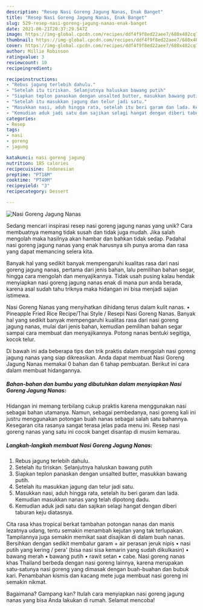 ```yaml
---
description: "Resep Nasi Goreng Jagung Nanas, Enak Banget"
title: "Resep Nasi Goreng Jagung Nanas, Enak Banget"
slug: 529-resep-nasi-goreng-jagung-nanas-enak-banget
date: 2021-06-21T20:37:29.547Z
image: https://img-global.cpcdn.com/recipes/ddf4f9f8ed22aee7/680x482cq70/nasi-goreng-jagung-nanas-foto-resep-utama.jpg
thumbnail: https://img-global.cpcdn.com/recipes/ddf4f9f8ed22aee7/680x482cq70/nasi-goreng-jagung-nanas-foto-resep-utama.jpg
cover: https://img-global.cpcdn.com/recipes/ddf4f9f8ed22aee7/680x482cq70/nasi-goreng-jagung-nanas-foto-resep-utama.jpg
author: Millie Robinson
ratingvalue: 3
reviewcount: 10
recipeingredient:

recipeinstructions:
- "Rebus jagung terlebih dahulu."
- "Setelah itu tiriskan. Selanjutnya haluskan bawang putih"
- "Siapkan teplon panaskan dengan unsalted butter, masukkan bawang putih."
- "Setelah itu masukkan jagung dan telur jadi satu."
- "Masukkan nasi, aduh hingga rata, setelah itu beri garam dan lada. Kemudian masukkan nanas yang telah dipotong dadu."
- "Kemudian aduk jadi satu dan sajikan selagi hangat dengan diberi taburan keju diatasnya."
categories:
- Resep
tags:
- nasi
- goreng
- jagung

katakunci: nasi goreng jagung 
nutrition: 185 calories
recipecuisine: Indonesian
preptime: "PT18M"
cooktime: "PT40M"
recipeyield: "3"
recipecategory: Dessert

---
```



![Nasi Goreng Jagung Nanas](https://img-global.cpcdn.com/recipes/ddf4f9f8ed22aee7/680x482cq70/nasi-goreng-jagung-nanas-foto-resep-utama.jpg)

Sedang mencari inspirasi resep nasi goreng jagung nanas yang unik? Cara membuatnya memang tidak susah dan tidak juga mudah. Jika salah mengolah maka hasilnya akan hambar dan bahkan tidak sedap. Padahal nasi goreng jagung nanas yang enak harusnya sih punya aroma dan rasa yang dapat memancing selera kita.

Banyak hal yang sedikit banyak mempengaruhi kualitas rasa dari nasi goreng jagung nanas, pertama dari jenis bahan, lalu pemilihan bahan segar, hingga cara mengolah dan menyajikannya. Tidak usah pusing kalau hendak menyiapkan nasi goreng jagung nanas enak di mana pun anda berada, karena asal sudah tahu triknya maka hidangan ini bisa menjadi sajian istimewa.

Nasi Goreng Nanas yang menyihatkan dihidang terus dalam kulit nanas. • Pineapple Fried Rice Recipe/Thai Style / Resepi Nasi Goreng Nanas. Banyak hal yang sedikit banyak mempengaruhi kualitas rasa dari nasi goreng jagung nanas, mulai dari jenis bahan, kemudian pemilihan bahan segar sampai cara membuat dan menyajikannya. Potong nanas bentuki segitiga, kocok telur.


Di bawah ini ada beberapa tips dan trik praktis dalam mengolah nasi goreng jagung nanas yang siap dikreasikan. Anda dapat membuat Nasi Goreng Jagung Nanas memakai 0 bahan dan 6 tahap pembuatan. Berikut ini cara dalam membuat hidangannya.

<!--inarticleads1-->

##### Bahan-bahan dan bumbu yang dibutuhkan dalam menyiapkan Nasi Goreng Jagung Nanas:



Hidangan ini memang terbilang cukup praktis karena menggunakan nasi sebagai bahan utamanya. Namun, sebagai pembedanya, nasi goreng kali ini justru menggunakan potongan buah nanas sebagai salah satu bahannya. Kesegaran cita rasanya sangat terasa jelas pada menu ini. Resep nasi goreng nanas yang satu ini cocok banget disantap di musim kemarau. 

<!--inarticleads2-->

##### Langkah-langkah membuat Nasi Goreng Jagung Nanas:

1. Rebus jagung terlebih dahulu.
1. Setelah itu tiriskan. Selanjutnya haluskan bawang putih
1. Siapkan teplon panaskan dengan unsalted butter, masukkan bawang putih.
1. Setelah itu masukkan jagung dan telur jadi satu.
1. Masukkan nasi, aduh hingga rata, setelah itu beri garam dan lada. Kemudian masukkan nanas yang telah dipotong dadu.
1. Kemudian aduk jadi satu dan sajikan selagi hangat dengan diberi taburan keju diatasnya.


Cita rasa khas tropical berkat tambahan potongan nanas dan manis lezatnya udang, tentu semakin menambah kejutan yang tak terlupakan. Tampilannya juga semakin memikat saat disajikan di dalam buah nanas. Bersihkan dengan sedikit membalur garam + air perasan jeruk nipis • nasi putih yang kering / pera&#39; (bisa nasi sisa kemarin yang sudah dikulkasin) • bawang merah • bawang putih • rawit setan • cabe. Nasi goreng nanas khas Thailand berbeda dengan nasi goreng lainnya, karena merupakan satu-satunya nasi goreng yang dimasak dengan buah-buahan dan bubuk kari. Penambahan kismis dan kacang mete juga membuat nasi goreng ini semakin nikmat. 

Bagaimana? Gampang kan? Itulah cara menyiapkan nasi goreng jagung nanas yang bisa Anda lakukan di rumah. Selamat mencoba!
